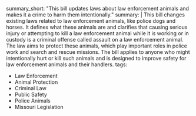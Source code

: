 summary_short: "This bill updates laws about law enforcement animals and makes it a crime to harm them intentionally."
summary: |
  This bill changes existing laws related to law enforcement animals, like police dogs and horses. It defines what these animals are and clarifies that causing serious injury or attempting to kill a law enforcement animal while it is working or in custody is a criminal offense called assault on a law enforcement animal. The law aims to protect these animals, which play important roles in police work and search and rescue missions. The bill applies to anyone who might intentionally hurt or kill such animals and is designed to improve safety for law enforcement animals and their handlers.
tags:
  - Law Enforcement
  - Animal Protection
  - Criminal Law
  - Public Safety
  - Police Animals
  - Missouri Legislation
